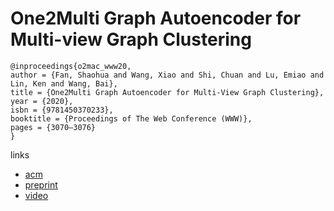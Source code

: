 # One2Multi Graph Autoencoder for Multi-view Graph Clustering

```
@inproceedings{o2mac_www20,
author = {Fan, Shaohua and Wang, Xiao and Shi, Chuan and Lu, Emiao and Lin, Ken and Wang, Bai},
title = {One2Multi Graph Autoencoder for Multi-View Graph Clustering},
year = {2020},
isbn = {9781450370233},
booktitle = {Proceedings of The Web Conference (WWW)},
pages = {3070–3076}
}
```

links
- [acm](https://dl.acm.org/doi/abs/10.1145/3366423.3380079)
- [preprint](http://www.shichuan.org/doc/83.pdf)
- [video](https://youtu.be/wKXldwGHlZQ?list=PLJNwhMK_V7Exb_YwrTbmcr9du2pEzAGM7)
